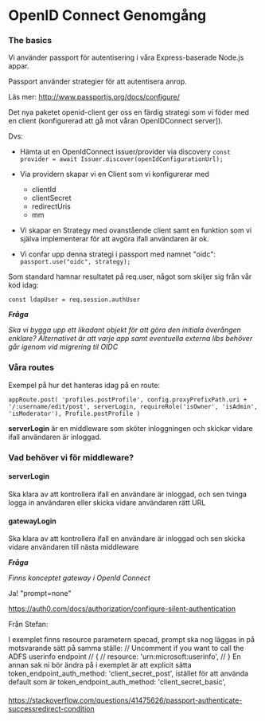 # OpenID Connect Genomgång

### The basics

Vi använder passport för autentisering i våra Express-baserade Node.js appar.

Passport använder strategier för att autentisera anrop.

Läs mer: http://www.passportjs.org/docs/configure/

Det nya paketet openid-client ger oss en färdig strategi som vi föder med en client (konfigurerad att gå mot våran OpenIDConnect server]).

Dvs:

- Hämta ut en OpenIdConnect issuer/provider via discovery
  `const provider = await Issuer.discover(openIdConfigurationUrl);`

- Via providern skapar vi en Client som vi konfigurerar med
  - clientId
  - clientSecret
  - redirectUris
  - mm
- Vi skapar en Strategy med ovanstående client samt en funktion som vi själva implementerar för att avgöra ifall användaren är ok.
- Vi confar upp denna strategi i passport med namnet "oidc": `passport.use("oidc", strategy);`

Som standard hamnar resultatet på req.user, något som skiljer sig från vår kod idag:

`const ldapUser = req.session.authUser`

**_Fråga_**

_Ska vi bygga upp ett likadant objekt för att göra den initiala överången enklare? Alternativet är att varje app samt eventuella externa libs behöver går igenom vid migrering til OIDC_

### Våra routes

Exempel på hur det hanteras idag på en route:

`appRoute.post( 'profiles.postProfile', config.proxyPrefixPath.uri + '/:username/edit/post', serverLogin, requireRole('isOwner', 'isAdmin', 'isModerator'), Profile.postProfile )`

**serverLogin** är en middleware som sköter inloggningen och skickar vidare ifall användaren är inloggad.

### Vad behöver vi för middleware?

#### serverLogin

Ska klara av att kontrollera ifall en användare är inloggad, och sen tvinga logga in användaren eller skicka vidare användaren rätt URL

#### gatewayLogin

Ska klara av att kontrollera ifall en användare är inloggad och sen skicka vidare användaren till nästa middleware

**_Fråga_**

_Finns konceptet gateway i OpenId Connect_

Ja! "prompt=none"

https://auth0.com/docs/authorization/configure-silent-authentication

Från Stefan:

I exemplet finns resource parametern specad, prompt ska nog läggas in på motsvarande sätt på samma ställe:
// Uncomment if you want to call the ADFS userinfo endpoint
// {
// resource: 'urn:microsoft:userinfo',
// }
En annan sak ni bör ändra på i exemplet är att explicit sätta
token_endpoint_auth_method: 'client_secret_post',
istället för att använda default som är
token_endpoint_auth_method: 'client_secret_basic',

####

https://stackoverflow.com/questions/41475626/passport-authenticate-successredirect-condition
